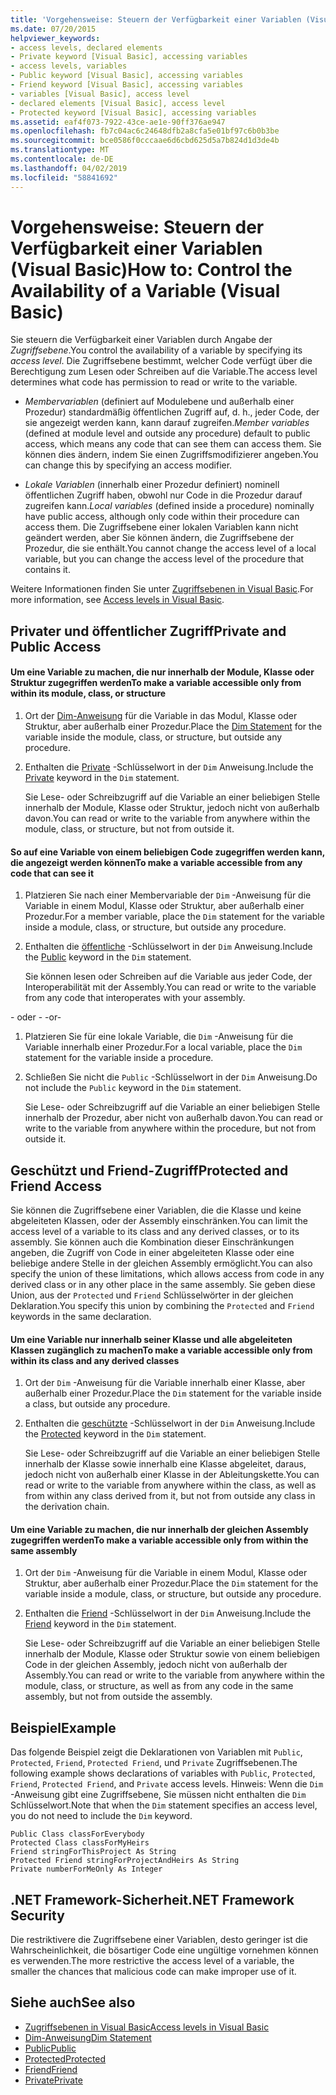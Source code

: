 ```yaml
---
title: 'Vorgehensweise: Steuern der Verfügbarkeit einer Variablen (Visual Basic)'
ms.date: 07/20/2015
helpviewer_keywords:
- access levels, declared elements
- Private keyword [Visual Basic], accessing variables
- access levels, variables
- Public keyword [Visual Basic], accessing variables
- Friend keyword [Visual Basic], accessing variables
- variables [Visual Basic], access level
- declared elements [Visual Basic], access level
- Protected keyword [Visual Basic], accessing variables
ms.assetid: eaf4f073-7922-43ce-ae1e-90ff376ae947
ms.openlocfilehash: fb7c04ac6c24648dfb2a8cfa5e01bf97c6b0b3be
ms.sourcegitcommit: bce0586f0cccaae6d6cbd625d5a7b824d1d3de4b
ms.translationtype: MT
ms.contentlocale: de-DE
ms.lasthandoff: 04/02/2019
ms.locfileid: "58841692"
---
```

# <a name="how-to-control-the-availability-of-a-variable-visual-basic"></a><span data-ttu-id="e0a76-102">Vorgehensweise: Steuern der Verfügbarkeit einer Variablen (Visual Basic)</span><span class="sxs-lookup"><span data-stu-id="e0a76-102">How to: Control the Availability of a Variable (Visual Basic)</span></span>
<span data-ttu-id="e0a76-103">Sie steuern die Verfügbarkeit einer Variablen durch Angabe der *Zugriffsebene*.</span><span class="sxs-lookup"><span data-stu-id="e0a76-103">You control the availability of a variable by specifying its *access level*.</span></span> <span data-ttu-id="e0a76-104">Die Zugriffsebene bestimmt, welcher Code verfügt über die Berechtigung zum Lesen oder Schreiben auf die Variable.</span><span class="sxs-lookup"><span data-stu-id="e0a76-104">The access level determines what code has permission to read or write to the variable.</span></span>  
  
-   <span data-ttu-id="e0a76-105">*Membervariablen* (definiert auf Modulebene und außerhalb einer Prozedur) standardmäßig öffentlichen Zugriff auf, d. h., jeder Code, der sie angezeigt werden kann, kann darauf zugreifen.</span><span class="sxs-lookup"><span data-stu-id="e0a76-105">*Member variables* (defined at module level and outside any procedure) default to public access, which means any code that can see them can access them.</span></span> <span data-ttu-id="e0a76-106">Sie können dies ändern, indem Sie einen Zugriffsmodifizierer angeben.</span><span class="sxs-lookup"><span data-stu-id="e0a76-106">You can change this by specifying an access modifier.</span></span>  
  
-   <span data-ttu-id="e0a76-107">*Lokale Variablen* (innerhalb einer Prozedur definiert) nominell öffentlichen Zugriff haben, obwohl nur Code in die Prozedur darauf zugreifen kann.</span><span class="sxs-lookup"><span data-stu-id="e0a76-107">*Local variables* (defined inside a procedure) nominally have public access, although only code within their procedure can access them.</span></span> <span data-ttu-id="e0a76-108">Die Zugriffsebene einer lokalen Variablen kann nicht geändert werden, aber Sie können ändern, die Zugriffsebene der Prozedur, die sie enthält.</span><span class="sxs-lookup"><span data-stu-id="e0a76-108">You cannot change the access level of a local variable, but you can change the access level of the procedure that contains it.</span></span>  
  
 <span data-ttu-id="e0a76-109">Weitere Informationen finden Sie unter [Zugriffsebenen in Visual Basic](../../../../visual-basic/programming-guide/language-features/declared-elements/access-levels.md).</span><span class="sxs-lookup"><span data-stu-id="e0a76-109">For more information, see [Access levels in Visual Basic](../../../../visual-basic/programming-guide/language-features/declared-elements/access-levels.md).</span></span>  
  
## <a name="private-and-public-access"></a><span data-ttu-id="e0a76-110">Privater und öffentlicher Zugriff</span><span class="sxs-lookup"><span data-stu-id="e0a76-110">Private and Public Access</span></span>  
  
#### <a name="to-make-a-variable-accessible-only-from-within-its-module-class-or-structure"></a><span data-ttu-id="e0a76-111">Um eine Variable zu machen, die nur innerhalb der Module, Klasse oder Struktur zugegriffen werden</span><span class="sxs-lookup"><span data-stu-id="e0a76-111">To make a variable accessible only from within its module, class, or structure</span></span>  
  
1.  <span data-ttu-id="e0a76-112">Ort der [Dim-Anweisung](../../../../visual-basic/language-reference/statements/dim-statement.md) für die Variable in das Modul, Klasse oder Struktur, aber außerhalb einer Prozedur.</span><span class="sxs-lookup"><span data-stu-id="e0a76-112">Place the [Dim Statement](../../../../visual-basic/language-reference/statements/dim-statement.md) for the variable inside the module, class, or structure, but outside any procedure.</span></span>  
  
2.  <span data-ttu-id="e0a76-113">Enthalten die [Private](../../../../visual-basic/language-reference/modifiers/private.md) -Schlüsselwort in der `Dim` Anweisung.</span><span class="sxs-lookup"><span data-stu-id="e0a76-113">Include the [Private](../../../../visual-basic/language-reference/modifiers/private.md) keyword in the `Dim` statement.</span></span>  
  
     <span data-ttu-id="e0a76-114">Sie Lese- oder Schreibzugriff auf die Variable an einer beliebigen Stelle innerhalb der Module, Klasse oder Struktur, jedoch nicht von außerhalb davon.</span><span class="sxs-lookup"><span data-stu-id="e0a76-114">You can read or write to the variable from anywhere within the module, class, or structure, but not from outside it.</span></span>  
  
#### <a name="to-make-a-variable-accessible-from-any-code-that-can-see-it"></a><span data-ttu-id="e0a76-115">So auf eine Variable von einem beliebigen Code zugegriffen werden kann, die angezeigt werden können</span><span class="sxs-lookup"><span data-stu-id="e0a76-115">To make a variable accessible from any code that can see it</span></span>  
  
1.  <span data-ttu-id="e0a76-116">Platzieren Sie nach einer Membervariable der `Dim` -Anweisung für die Variable in einem Modul, Klasse oder Struktur, aber außerhalb einer Prozedur.</span><span class="sxs-lookup"><span data-stu-id="e0a76-116">For a member variable, place the `Dim` statement for the variable inside a module, class, or structure, but outside any procedure.</span></span>  
  
2.  <span data-ttu-id="e0a76-117">Enthalten die [öffentliche](../../../../visual-basic/language-reference/modifiers/public.md) -Schlüsselwort in der `Dim` Anweisung.</span><span class="sxs-lookup"><span data-stu-id="e0a76-117">Include the [Public](../../../../visual-basic/language-reference/modifiers/public.md) keyword in the `Dim` statement.</span></span>  
  
     <span data-ttu-id="e0a76-118">Sie können lesen oder Schreiben auf die Variable aus jeder Code, der Interoperabilität mit der Assembly.</span><span class="sxs-lookup"><span data-stu-id="e0a76-118">You can read or write to the variable from any code that interoperates with your assembly.</span></span>  
  
 <span data-ttu-id="e0a76-119">- oder - </span><span class="sxs-lookup"><span data-stu-id="e0a76-119">-or-</span></span>  
  
1.  <span data-ttu-id="e0a76-120">Platzieren Sie für eine lokale Variable, die `Dim` -Anweisung für die Variable innerhalb einer Prozedur.</span><span class="sxs-lookup"><span data-stu-id="e0a76-120">For a local variable, place the `Dim` statement for the variable inside a procedure.</span></span>  
  
2.  <span data-ttu-id="e0a76-121">Schließen Sie nicht die `Public` -Schlüsselwort in der `Dim` Anweisung.</span><span class="sxs-lookup"><span data-stu-id="e0a76-121">Do not include the `Public` keyword in the `Dim` statement.</span></span>  
  
     <span data-ttu-id="e0a76-122">Sie Lese- oder Schreibzugriff auf die Variable an einer beliebigen Stelle innerhalb der Prozedur, aber nicht von außerhalb davon.</span><span class="sxs-lookup"><span data-stu-id="e0a76-122">You can read or write to the variable from anywhere within the procedure, but not from outside it.</span></span>  
  
## <a name="protected-and-friend-access"></a><span data-ttu-id="e0a76-123">Geschützt und Friend-Zugriff</span><span class="sxs-lookup"><span data-stu-id="e0a76-123">Protected and Friend Access</span></span>  
 <span data-ttu-id="e0a76-124">Sie können die Zugriffsebene einer Variablen, die die Klasse und keine abgeleiteten Klassen, oder der Assembly einschränken.</span><span class="sxs-lookup"><span data-stu-id="e0a76-124">You can limit the access level of a variable to its class and any derived classes, or to its assembly.</span></span> <span data-ttu-id="e0a76-125">Sie können auch die Kombination dieser Einschränkungen angeben, die Zugriff von Code in einer abgeleiteten Klasse oder eine beliebige andere Stelle in der gleichen Assembly ermöglicht.</span><span class="sxs-lookup"><span data-stu-id="e0a76-125">You can also specify the union of these limitations, which allows access from code in any derived class or in any other place in the same assembly.</span></span> <span data-ttu-id="e0a76-126">Sie geben diese Union, aus der `Protected` und `Friend` Schlüsselwörter in der gleichen Deklaration.</span><span class="sxs-lookup"><span data-stu-id="e0a76-126">You specify this union by combining the `Protected` and `Friend` keywords in the same declaration.</span></span>  
  
#### <a name="to-make-a-variable-accessible-only-from-within-its-class-and-any-derived-classes"></a><span data-ttu-id="e0a76-127">Um eine Variable nur innerhalb seiner Klasse und alle abgeleiteten Klassen zugänglich zu machen</span><span class="sxs-lookup"><span data-stu-id="e0a76-127">To make a variable accessible only from within its class and any derived classes</span></span>  
  
1.  <span data-ttu-id="e0a76-128">Ort der `Dim` -Anweisung für die Variable innerhalb einer Klasse, aber außerhalb einer Prozedur.</span><span class="sxs-lookup"><span data-stu-id="e0a76-128">Place the `Dim` statement for the variable inside a class, but outside any procedure.</span></span>  
  
2.  <span data-ttu-id="e0a76-129">Enthalten die [geschützte](../../../../visual-basic/language-reference/modifiers/protected.md) -Schlüsselwort in der `Dim` Anweisung.</span><span class="sxs-lookup"><span data-stu-id="e0a76-129">Include the [Protected](../../../../visual-basic/language-reference/modifiers/protected.md) keyword in the `Dim` statement.</span></span>  
  
     <span data-ttu-id="e0a76-130">Sie Lese- oder Schreibzugriff auf die Variable an einer beliebigen Stelle innerhalb der Klasse sowie innerhalb eine Klasse abgeleitet, daraus, jedoch nicht von außerhalb einer Klasse in der Ableitungskette.</span><span class="sxs-lookup"><span data-stu-id="e0a76-130">You can read or write to the variable from anywhere within the class, as well as from within any class derived from it, but not from outside any class in the derivation chain.</span></span>  
  
#### <a name="to-make-a-variable-accessible-only-from-within-the-same-assembly"></a><span data-ttu-id="e0a76-131">Um eine Variable zu machen, die nur innerhalb der gleichen Assembly zugegriffen werden</span><span class="sxs-lookup"><span data-stu-id="e0a76-131">To make a variable accessible only from within the same assembly</span></span>  
  
1.  <span data-ttu-id="e0a76-132">Ort der `Dim` -Anweisung für die Variable in einem Modul, Klasse oder Struktur, aber außerhalb einer Prozedur.</span><span class="sxs-lookup"><span data-stu-id="e0a76-132">Place the `Dim` statement for the variable inside a module, class, or structure, but outside any procedure.</span></span>  
  
2.  <span data-ttu-id="e0a76-133">Enthalten die [Friend](../../../../visual-basic/language-reference/modifiers/friend.md) -Schlüsselwort in der `Dim` Anweisung.</span><span class="sxs-lookup"><span data-stu-id="e0a76-133">Include the [Friend](../../../../visual-basic/language-reference/modifiers/friend.md) keyword in the `Dim` statement.</span></span>  
  
     <span data-ttu-id="e0a76-134">Sie Lese- oder Schreibzugriff auf die Variable an einer beliebigen Stelle innerhalb der Module, Klasse oder Struktur sowie von einem beliebigen Code in der gleichen Assembly, jedoch nicht von außerhalb der Assembly.</span><span class="sxs-lookup"><span data-stu-id="e0a76-134">You can read or write to the variable from anywhere within the module, class, or structure, as well as from any code in the same assembly, but not from outside the assembly.</span></span>  
  
## <a name="example"></a><span data-ttu-id="e0a76-135">Beispiel</span><span class="sxs-lookup"><span data-stu-id="e0a76-135">Example</span></span>  
 <span data-ttu-id="e0a76-136">Das folgende Beispiel zeigt die Deklarationen von Variablen mit `Public`, `Protected`, `Friend`, `Protected Friend`, und `Private` Zugriffsebenen.</span><span class="sxs-lookup"><span data-stu-id="e0a76-136">The following example shows declarations of variables with `Public`, `Protected`, `Friend`, `Protected Friend`, and `Private` access levels.</span></span> <span data-ttu-id="e0a76-137">Hinweis: Wenn die `Dim` -Anweisung gibt eine Zugriffsebene, Sie müssen nicht enthalten die `Dim` Schlüsselwort.</span><span class="sxs-lookup"><span data-stu-id="e0a76-137">Note that when the `Dim` statement specifies an access level, you do not need to include the `Dim` keyword.</span></span>  
  
```  
Public Class classForEverybody  
Protected Class classForMyHeirs  
Friend stringForThisProject As String  
Protected Friend stringForProjectAndHeirs As String  
Private numberForMeOnly As Integer  
```  
  
## <a name="net-framework-security"></a><span data-ttu-id="e0a76-138">.NET Framework-Sicherheit</span><span class="sxs-lookup"><span data-stu-id="e0a76-138">.NET Framework Security</span></span>  
 <span data-ttu-id="e0a76-139">Die restriktivere die Zugriffsebene einer Variablen, desto geringer ist die Wahrscheinlichkeit, die bösartiger Code eine ungültige vornehmen können es verwenden.</span><span class="sxs-lookup"><span data-stu-id="e0a76-139">The more restrictive the access level of a variable, the smaller the chances that malicious code can make improper use of it.</span></span>  
  
## <a name="see-also"></a><span data-ttu-id="e0a76-140">Siehe auch</span><span class="sxs-lookup"><span data-stu-id="e0a76-140">See also</span></span>

- [<span data-ttu-id="e0a76-141">Zugriffsebenen in Visual Basic</span><span class="sxs-lookup"><span data-stu-id="e0a76-141">Access levels in Visual Basic</span></span>](../../../../visual-basic/programming-guide/language-features/declared-elements/access-levels.md)
- [<span data-ttu-id="e0a76-142">Dim-Anweisung</span><span class="sxs-lookup"><span data-stu-id="e0a76-142">Dim Statement</span></span>](../../../../visual-basic/language-reference/statements/dim-statement.md)
- [<span data-ttu-id="e0a76-143">Public</span><span class="sxs-lookup"><span data-stu-id="e0a76-143">Public</span></span>](../../../../visual-basic/language-reference/modifiers/public.md)
- [<span data-ttu-id="e0a76-144">Protected</span><span class="sxs-lookup"><span data-stu-id="e0a76-144">Protected</span></span>](../../../../visual-basic/language-reference/modifiers/protected.md)
- [<span data-ttu-id="e0a76-145">Friend</span><span class="sxs-lookup"><span data-stu-id="e0a76-145">Friend</span></span>](../../../../visual-basic/language-reference/modifiers/friend.md)
- [<span data-ttu-id="e0a76-146">Private</span><span class="sxs-lookup"><span data-stu-id="e0a76-146">Private</span></span>](../../../../visual-basic/language-reference/modifiers/private.md)
